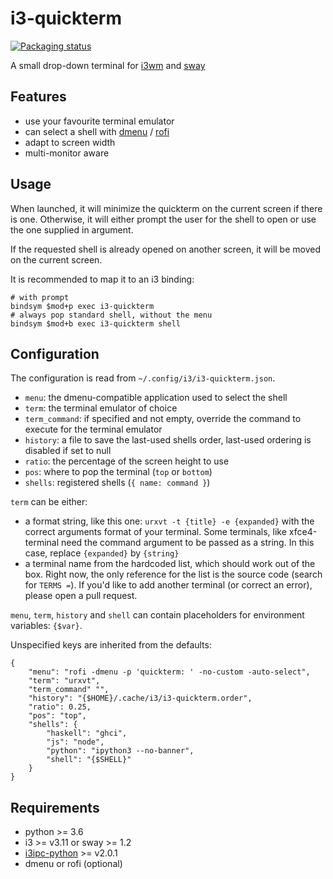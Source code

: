 i3-quickterm
=============

[![Packaging status](https://repology.org/badge/vertical-allrepos/python:i3-quickterm.svg)](https://repology.org/project/python:i3-quickterm/versions)

A small drop-down terminal for [i3wm](https://i3wm.org/) and [sway](https://swaywm.org/)

Features
--------

* use your favourite terminal emulator
* can select a shell with [dmenu](http://tools.suckless.org/dmenu/) /
  [rofi](https://github.com/DaveDavenport/rofi)
* adapt to screen width
* multi-monitor aware

Usage
-----

When launched, it will minimize the quickterm on the current screen if there is
one.  Otherwise, it will either prompt the user for the shell to open or use the
one supplied in argument.

If the requested shell is already opened on another screen, it will be moved on
the current screen.

It is recommended to map it to an i3 binding:

```
# with prompt
bindsym $mod+p exec i3-quickterm
# always pop standard shell, without the menu
bindsym $mod+b exec i3-quickterm shell
```

Configuration
-------------

The configuration is read from `~/.config/i3/i3-quickterm.json`.

* `menu`: the dmenu-compatible application used to select the shell
* `term`: the terminal emulator of choice
* `term_command`: if specified and not empty, override the command to execute for the terminal emulator
* `history`: a file to save the last-used shells order, last-used ordering
  is disabled if set to null
* `ratio`: the percentage of the screen height to use
* `pos`: where to pop the terminal (`top` or `bottom`)
* `shells`: registered shells (`{ name: command }`)

`term` can be either:
- a format string, like this one: `urxvt -t {title} -e {expanded}` with
  the correct arguments format of your terminal. Some terminals, like
  xfce4-terminal need the command argument to be passed as a string. In
  this case, replace `{expanded}` by `{string}`
- a terminal name from the hardcoded list, which should work out of the box.
  Right now, the only reference for the list is the source code
  (search for `TERMS =`).
  If you'd like to add another terminal (or correct an error), please open
  a pull request.

`menu`, `term`, `history` and `shell` can contain placeholders for environment
variables: `{$var}`.

Unspecified keys are inherited from the defaults:

```
{
    "menu": "rofi -dmenu -p 'quickterm: ' -no-custom -auto-select",
    "term": "urxvt",
    "term_command" "",
    "history": "{$HOME}/.cache/i3/i3-quickterm.order",
    "ratio": 0.25,
    "pos": "top",
    "shells": {
        "haskell": "ghci",
        "js": "node",
        "python": "ipython3 --no-banner",
        "shell": "{$SHELL}"
    }
}
```

Requirements
------------

* python >= 3.6
* i3 >= v3.11 or sway >= 1.2
* [i3ipc-python](https://i3ipc-python.readthedocs.io/en/latest/) >= v2.0.1
* dmenu or rofi (optional)
